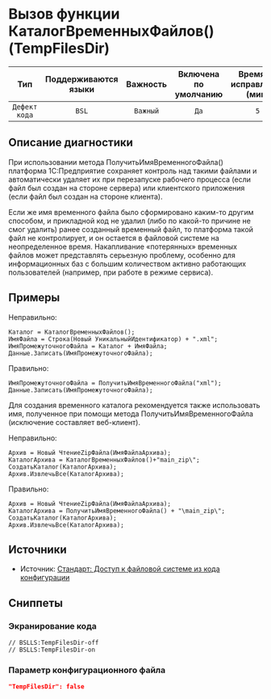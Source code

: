 # Вызов функции КаталогВременныхФайлов() (TempFilesDir)

| Тип | Поддерживаются<br/>языки | Важность | Включена<br/>по умолчанию | Время на<br/>исправление (мин) | Тэги |
| :-: | :-: | :-: | :-: | :-: | :-: |
| `Дефект кода` | `BSL` | `Важный` | `Да` | `5` | `standard`<br/>`badpractice` |

<!-- Блоки выше заполняются автоматически, не трогать -->
## Описание диагностики
<!-- Описание диагностики заполняется вручную. Необходимо понятным языком описать смысл и схему работу -->
При использовании метода ПолучитьИмяВременногоФайла() платформа 1С:Предприятие сохраняет контроль над такими файлами 
и автоматически удаляет их при перезапуске рабочего процесса (если файл был создан на стороне сервера) или клиентского приложения (если файл был создан на стороне клиента).

Если же имя временного файла было сформировано каким-то другим способом, и прикладной код не удалил (либо по какой-то причине не смог удалить) ранее созданный
  временный файл, то платформа такой файл не контролирует, и он остается в файловой системе на неопределенное время. 
  Накапливание «потерянных» временных файлов может представлять серьезную проблему, особенно для информационных баз
  с большим количеством активно работающих пользователей (например, при работе в режиме сервиса).
## Примеры
<!-- В данном разделе приводятся примеры, на которые диагностика срабатывает, а также можно привести пример, как можно исправить ситуацию -->

Неправильно:

```bsl
Каталог = КаталогВременныхФайлов();
ИмяФайла = Строка(Новый УникальныйИдентификатор) + ".xml";
ИмяПромежуточногоФайла = Каталог + ИмяФайла;
Данные.Записать(ИмяПромежуточногоФайла);
```

Правильно:

```bsl
ИмяПромежуточногоФайла = ПолучитьИмяВременногоФайла("xml");
Данные.Записать(ИмяПромежуточногоФайла);
```

Для создания временного каталога рекомендуется также использовать имя, полученное при помощи метода ПолучитьИмяВременногоФайла (исключение составляет веб-клиент).

Неправильно:

```bsl
Архив = Новый ЧтениеZipФайла(ИмяФайлаАрхива); 
КаталогАрхива = КаталогВременныхФайлов()+"main_zip\";
СоздатьКаталог(КаталогАрхива);
Архив.ИзвлечьВсе(КаталогАрхива);
```

Правильно:

```bsl
Архив = Новый ЧтениеZipФайла(ИмяФайлаАрхива); 
КаталогАрхива = ПолучитьИмяВременногоФайла() + "\main_zip\";
СоздатьКаталог(КаталогАрхива);
Архив.ИзвлечьВсе(КаталогАрхива);
```

## Источники

* Источник: [Стандарт: Доступ к файловой системе из кода конфигурации](https://its.1c.ru/db/v8std#content:542:hdoc)

## Сниппеты

<!-- Блоки ниже заполняются автоматически, не трогать -->
### Экранирование кода

```bsl
// BSLLS:TempFilesDir-off
// BSLLS:TempFilesDir-on
```

### Параметр конфигурационного файла

```json
"TempFilesDir": false
```
